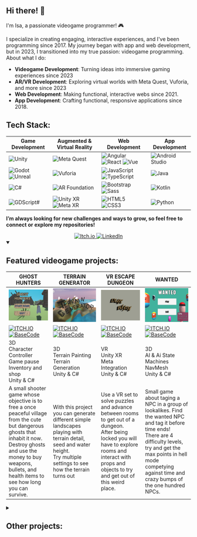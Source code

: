 ## Hi there! 👋

I'm Isa, a passionate videogame programmer! 🎮

I specialize in creating engaging, interactive experiences, and I've been programming since 2017. My journey began with app and web development, but in 2023, I transitioned into my true passion: videogame programming.
About what I do:
- **Videogame Development**: Turning ideas into immersive gaming experiences since 2023
- **AR/VR Development**: Exploring virtual worlds with Meta Quest, Vuforia, and more since 2023
- **Web Development**: Making functional, interactive webs since 2021.
- **App Development**: Crafting functional, responsive applications since 2018.

## Tech Stack:

<div align="center">
  
| Game Development  | Augmented & Virtual Reality | Web Development | App Development |
| ------------- | ------------- |  ------------- |  ------------- |
| ![Unity](https://img.shields.io/badge/Unity-4E5F7D?style=for-the-badge&logo=unity&logoColor=white)   | ![Meta Quest](https://img.shields.io/badge/Meta_Quest-6C3483?style=for-the-badge&logo=oculus&logoColor=white) |![Angular](https://img.shields.io/badge/Angular-ba2326?style=for-the-badge&logo=Angular&logoColor=white)  ![React](https://img.shields.io/badge/React-61DAFB?style=for-the-badge&logo=React&logoColor=white) ![Vue](https://img.shields.io/badge/Vue-4FC08D?style=for-the-badge&logo=Vue.js&logoColor=white)  |  ![Android Studio](https://img.shields.io/badge/Android_Studio-125c33?style=for-the-badge&logo=AndroidStudio&logoColor=white) |
| ![Godot](https://img.shields.io/badge/Godot-2E86C1?style=for-the-badge&logo=godot-engine&logoColor=white) ![Unreal](https://img.shields.io/badge/Unreal-0E1128?style=for-the-badge&logo=unrealengine&logoColor=white)  | ![Vuforia](https://img.shields.io/badge/Vuforia-50C878?style=for-the-badge&logo=vuforia&logoColor=white) |![JavaScript](https://img.shields.io/badge/JavaScript-66641d?style=for-the-badge&logo=JavaScript&logoColor=white)   ![TypeScript](https://img.shields.io/badge/TypeScript-3178C6?style=for-the-badge&logo=TypeScript&logoColor=white)  | ![Java](https://img.shields.io/badge/Java-ba3232?style=for-the-badge&logo=Java&logoColor=white)  |
| ![C#](https://img.shields.io/badge/C%23-d66dcf?style=for-the-badge&logo=&logoColor=white)  | ![AR Foundation](https://img.shields.io/badge/AR_Foundation-ab3042?style=for-the-badge&logo=&logoColor=white) | ![Bootstrap](https://img.shields.io/badge/Bootstrap-7952B3?style=for-the-badge&logo=Bootstrap&logoColor=white)  ![Sass](https://img.shields.io/badge/Sass-CC6699?style=for-the-badge&logo=Sass&logoColor=white) | ![Kotlin](https://img.shields.io/badge/Kotlin-7F52FF?style=for-the-badge&logo=Kotlin&logoColor=white) |
| ![GDScript#](https://img.shields.io/badge/GDScript-4550b5?style=for-the-badge&logo=&logoColor=white)  | ![Unity XR](https://img.shields.io/badge/Unity_XR-ab8630?style=for-the-badge&logo=&logoColor=white) ![Meta XR](https://img.shields.io/badge/Meta_XR-2134c4?style=for-the-badge&logo=&logoColor=white)  |  ![HTML5](https://img.shields.io/badge/HTML5-E34F26?style=for-the-badge&logo=HTML5&logoColor=white) ![CSS3](https://img.shields.io/badge/CSS3-1572B6?style=for-the-badge&logo=CSS3&logoColor=white) |   ![Python](https://img.shields.io/badge/Python-3776AB?style=for-the-badge&logo=Python&logoColor=white)|
</div>


**I’m always looking for new challenges and ways to grow, so feel free to connect or explore my repositories!**

<div align="center">
<a href="https://pulpinisa.itch.io/">
  <img src="https://img.shields.io/badge/My_Itch.io-FA5C5C?style=for-the-badge&logo=Itch.io&logoColor=white" alt="Itch.io" height="50"/>
</a>
<a href="https://www.linkedin.com/in/isabel-cobo-ruiz-azuaga-8868ba32b">
  <img src="https://img.shields.io/badge/My_LinkedIn-0A66C2?style=for-the-badge&logo=LinkedIn&logoColor=white" alt="LinkedIn" height="50"/>
</a>
</div>




<details open>
<summary> <h2>Featured videogame projects:</h2></summary>

<div align="center">
  
| GHOST HUNTERS| TERRAIN GENERATOR | VR ESCAPE DUNGEON | WANTED |
| ------------- | ------------- |  ------------- |  ------------- |
| [<img src="Images/GhostHunters.png" width="400">](https://github.com/isabelcoboruizazuaga/GhostHunters)| [<img src="Images/TerrainGenerator.png" width="400">](https://github.com/isabelcoboruizazuaga/TerrainGenerator) |[<img src="Images/TituloEscapeDungeon.png" width="400">](https://github.com/isabelcoboruizazuaga/VREscapeDungeon) | [<img src="Images/Wanted.png" width="400">](https://github.com/isabelcoboruizazuaga/tagGame)  |
| [![ITCH.IO](https://img.shields.io/badge/PLAY-FA5C5C?style=for-the-badge&logo=Itch.io&logoColor=white)](https://pulpinisa.itch.io/ghost-hunters) [![BaseCode](https://img.shields.io/badge/Code-23529e?style=for-the-badge&logo=GitHub&logoColor=white)](https://github.com/isabelcoboruizazuaga/GhostHunters) | [![ITCH.IO](https://img.shields.io/badge/PLAY-FA5C5C?style=for-the-badge&logo=Itch.io&logoColor=white)](https://pulpinisa.itch.io/terrain-generator)  [![BaseCode](https://img.shields.io/badge/Code-23529e?style=for-the-badge&logo=GitHub&logoColor=white)](https://github.com/isabelcoboruizazuaga/TerrainGenerator) |   [![ITCH.IO](https://img.shields.io/badge/PLAY-FA5C5C?style=for-the-badge&logo=Itch.io&logoColor=white)](https://pulpinisa.itch.io/escape-dungeon-vr) [![BaseCode](https://img.shields.io/badge/Code-23529e?style=for-the-badge&logo=GitHub&logoColor=white)](https://github.com/isabelcoboruizazuaga/VREscapeDungeon)|  [![ITCH.IO](https://img.shields.io/badge/PLAY-FA5C5C?style=for-the-badge&logo=Itch.io&logoColor=white)](https://pulpinisa.itch.io/wanted) [![BaseCode](https://img.shields.io/badge/Code-23529e?style=for-the-badge&logo=GitHub&logoColor=white)](https://github.com/isabelcoboruizazuaga/Wanted)|
| 3D <br> Character Controller <br> Game pause <br> Inventory and shop <br> Unity & C# | 3D <br> Terrain Painting <br> Terrain Generation <br> Unity & C# |  VR <br> Unity XR <br> Meta Integration <br> Unity & C# |  3D <br> AI & Ai State Machines <br> NavMesh <br> Unity & C#  |
| A small shooter game whose objective is to free a once peaceful village from the cute but dangerous ghosts that inhabit it now. <br>Destroy ghosts and use the money to buy weapons, bullets, and health items to see how long you can survive. | With this project you can generate different simple landscapes playing with terrain detail, seed and water height.<br>Try multiple settings to see how the terrain turns out |  Use a VR set to solve puzzles and advance between rooms to get out of a dungeon.<br>After being locked you will have to explore rooms and interact with props and objects to try and get out of this weird place. |  Small game about taging a NPC in a group of lookalikes. Find the wanted NPC and tag it before time ends!<br>There are 4 difficulty levels, try and get the max points in hell mode competying against time and crazy bumps of the one hundred NPCs. ||

</div>
</details>

<details>
<summary> <h2>Other projects:</h2></summary>

<div align="center">
  
| Project Name  | Project Image  | Description  | Links  |
|---------------|----------------|--------------|--------------|
| A FOREST STORY    | [<img src="Images/AForestStory.png" width="150">](https://github.com/isabelcoboruizazuaga/AForestStory)| 2D<br> Sprite use <br> Basic enemy control <br> Unity & C#  |[![ITCH.IO](https://img.shields.io/badge/PLAY-FA5C5C?style=for-the-badge&logo=Itch.io&logoColor=white)](https://pulpinisa.itch.io/aforeststory) [![BaseCode](https://img.shields.io/badge/Code-23529e?style=for-the-badge&logo=GitHub&logoColor=white)](https://github.com/isabelcoboruizazuaga/aforeststory) |
| DUNGEON GENERATOR    | [<img src="Images/DungeonGenerator.png" width="150">](https://github.com/isabelcoboruizazuaga/GeneracionMazmorra)| 3d <br> Matrix use <br> Random generation <br> Unity & C#   |[![ITCH.IO](https://img.shields.io/badge/PLAY-FA5C5C?style=for-the-badge&logo=Itch.io&logoColor=white)](https://pulpinisa.itch.io/dungeon-generator) [![BaseCode](https://img.shields.io/badge/Code-23529e?style=for-the-badge&logo=GitHub&logoColor=white)](https://github.com/isabelcoboruizazuaga/GeneracionMazmorra) |
| ALL TAXI     | [<img src="Images/AllTaxi.png" width="150">](https://github.com/isabelcoboruizazuaga/AllTaxi)| 3D <br> Driving mechanics<br> Flying mechanics <br> Unity & C# |[![ITCH.IO](https://img.shields.io/badge/PLAY-FA5C5C?style=for-the-badge&logo=Itch.io&logoColor=white)](https://pulpinisa.itch.io/all-taxi) [![BaseCode](https://img.shields.io/badge/Code-23529e?style=for-the-badge&logo=GitHub&logoColor=white)](https://github.com/isabelcoboruizazuaga/AllTaxi) |
| MINESWEEPER  | [<img src="Images/Minesweeper.png" width="150">](https://github.com/isabelcoboruizazuaga/Minesweeper2D)| 2D <br> Matrix use <br> Random generation <br> Unity & C# |[![ITCH.IO](https://img.shields.io/badge/PLAY-FA5C5C?style=for-the-badge&logo=Itch.io&logoColor=white)](https://pulpinisa.itch.io/minesweeper) [![BaseCode](https://img.shields.io/badge/Code-23529e?style=for-the-badge&logo=GitHub&logoColor=white)](https://github.com/isabelcoboruizazuaga/Minesweeper2D) |
| ZOMBINATION  | [<img src="Images/Zombination.png" width="150">](https://github.com/isabelcoboruizazuaga/Zombination) | 3D <br> Character Controller <br> 3D Animations <br> Unity & C# | [![ITCH.IO](https://img.shields.io/badge/PLAY-FA5C5C?style=for-the-badge&logo=Itch.io&logoColor=white)](https://pulpinisa.itch.io/zombienation) [![BaseCode](https://img.shields.io/badge/Code-23529e?style=for-the-badge&logo=GitHub&logoColor=white)](https://github.com/isabelcoboruizazuaga/Zombination)|
| BOWLING VR  | [<img src="Images/TituloBowlingVR.png" width="150">](https://github.com/isabelcoboruizazuaga/BowlingVR)| VR <br> Unity XR <br> Meta integration <br> Unity & C# |[![ITCH.IO](https://img.shields.io/badge/PLAY-FA5C5C?style=for-the-badge&logo=Itch.io&logoColor=white)](https://pulpinisa.itch.io/bowling-vr) [![BaseCode](https://img.shields.io/badge/Code-23529e?style=for-the-badge&logo=GitHub&logoColor=white)](https://github.com/isabelcoboruizazuaga/BowlingVR) |

</div>
<!--
| Project 2     | [<img src="Images/" width="150">](https://github.com/isabelcoboruizazuaga/)| Descr |[![ITCH.IO](https://img.shields.io/badge/PLAY-FA5C5C?style=for-the-badge&logo=Itch.io&logoColor=white)](https://pulpinisa.itch.io/wanted) [![BaseCode](https://img.shields.io/badge/Code-23529e?style=for-the-badge&logo=GitHub&logoColor=white)](https://github.com/isabelcoboruizazuaga/Wanted) |-->
  
</details>
<!--
<details open>
<summary>Game Description</summary>
Blavlvllvlalvl
</details>

| **GHOST HUNTERS**    | **Project Name**    | **Project Name**    | **Project Name**    |
|---------------------|---------------------|---------------------|---------------------|
| <img src="https://github.com/isabelcoboruizazuaga/isabelcoboruizazuaga/blob/bd892250d4247b96874f646d283dd2441ccce921/Images/GhostHunters.png" width="400"> |<img src="https://github.com/isabelcoboruizazuaga/isabelcoboruizazuaga/blob/460036705d9db388f52de37dc055b79c7d0e4ba3/Images/Wanted.png" width="400"> |<img src="https://via.placeholder.com/300" width="300" > |<img src="https://via.placeholder.com/300" width="300"> |
| A small shooter game whose objective is to free a once peaceful village from the cute but dangerous ghosts that inhabit it now. <br>Destroy ghosts and use the money to buy weapons, bullets, and health items to see how long you can survive.  |Small game about taging a NPC in a group of lookalikes. Find the wanted NPC and tag it before time ends!<br>There are 4 difficulty levels, try and get the max points in hell mode competying against time and crazy bumps of the one hundred NPCs. |This is a description of the project. It explains the key details and purpose. |This is a description of the project. It explains the key details and purpose. |

Ghost Hunters:
[<img src="Images/GhostHunters.png" width="300">](https://github.com/isabelcoboruizazuaga/GhostHunters)

Wanted:
[<img src="Images/Wanted.png" width="300">](https://github.com/isabelcoboruizazuaga/tagGame)

Terrain Generator:
[<img src="Images/TerrainGenerator.png" width="300">](https://github.com/isabelcoboruizazuaga/TerrainGenerator)

VR ScapeRoom: 
[<img src="https://via.placeholder.com/300" width="300">](https://github.com/isabelcoboruizazuaga)

-->
<!--
| Project Name  | Project Image  | Description  |
|---------------|----------------|--------------|
| Project 1     | <img src="https://via.placeholder.com/150" width="250"> | This is a short description of project 1. |
| Project 2     | <img src="https://via.placeholder.com/150" width="150"> | This is a short description of project 2. |
-->


<!-- Add the photos of the technologies or examples and redirect to itch.io

TO DO: ADD LINKS TO ITCH.IO AND MORE VISIBLE LINKT TO GITHUB

TO ADD: 

Estructura:
Juego shooter
Juego VR
Juego Tag con IA
Juego generacion de terreno

Otros:
Juego 2d
Juego zombies
Generación mazmorra 
BuscaMinas
Juego taxi

Juego de VR


**Game Development:**
- Unity, Godot
- C#, GDScript

**Augmented & Virtual Reality:**
- Oculus/Meta Quest and adaptable VR solutions compatible with various headsets
- Vuforia, AR Foundation, Unity XR, Meta XR

**Web Development:**
- Angular, React, Vue
- JavaScript, TypeScript
- Bootstrap, SASS 
- HTML5, CSS

**App Development:**
- Android Studio (Java, Kotlin)
- Python
-->


<!--
**isabelcoboruizazuaga/isabelcoboruizazuaga** is a ✨ _special_ ✨ repository because its `README.md` (this file) appears on your GitHub profile.

Here are some ideas to get you started:

- 🔭 I’m currently working on ...
- 🌱 I’m currently learning ...
- 👯 I’m looking to collaborate on ...
- 🤔 I’m looking for help with ...
- 💬 Ask me about ...
- 📫 How to rea![unity](https://github.com/user-attachments/assets/d84b53b7-e730-4c7e-a261-d7843208f842)
ch me: ...
- 😄 Pronouns: ...
- ⚡ Fun fact: ...
-->
